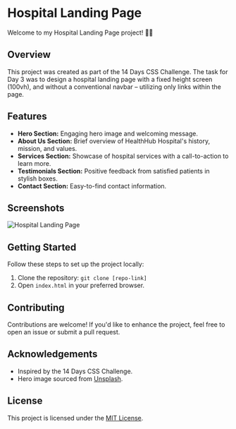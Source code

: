 # Hospital Landing Page

Welcome to my Hospital Landing Page project! 🏥✨

## Overview

This project was created as part of the 14 Days CSS Challenge. The task for Day 3 was to design a hospital landing page with a fixed height screen (100vh), and without a conventional navbar – utilizing only links within the page.

## Features

- **Hero Section:** Engaging hero image and welcoming message.
- **About Us Section:** Brief overview of HealthHub Hospital's history, mission, and values.
- **Services Section:** Showcase of hospital services with a call-to-action to learn more.
- **Testimonials Section:** Positive feedback from satisfied patients in stylish boxes.
- **Contact Section:** Easy-to-find contact information.

## Screenshots

![Hospital Landing Page](screenshots/hospital-landing-page.png)


## Getting Started

Follow these steps to set up the project locally:

1. Clone the repository: `git clone [repo-link]`
2. Open `index.html` in your preferred browser.

## Contributing

Contributions are welcome! If you'd like to enhance the project, feel free to open an issue or submit a pull request.

## Acknowledgements

- Inspired by the 14 Days CSS Challenge.
- Hero image sourced from [Unsplash](#).

## License

This project is licensed under the [MIT License](LICENSE).
